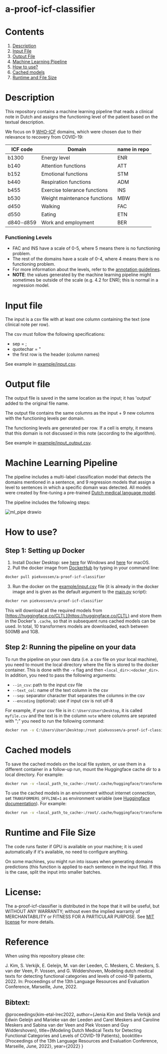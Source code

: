 a-proof-icf-classifier
=============
# Contents
1. [Description](#description)
2. [Input File](#input-file)
3. [Output File](#output-file)
4. [Machine Learning Pipeline](#machine-learning-pipeline)
5. [How to use?](#how-to-use)
6. [Cached models](#cached-models)
7. [Runtime and File Size](#runtime-and-file-size)

# Description
This repository contains a machine learning pipeline that reads a clinical note in Dutch and assigns the functioning level of the patient based on the textual description.

We focus on 9 [WHO-ICF](https://www.who.int/standards/classifications/international-classification-of-functioning-disability-and-health) domains, which were chosen due to their relevance to recovery from COVID-19:

ICF code | Domain | name in repo
---|---|---
b1300 | Energy level | ENR
b140 | Attention functions | ATT
b152 | Emotional functions | STM
b440 | Respiration functions | ADM
b455 | Exercise tolerance functions | INS
b530 | Weight maintenance functions | MBW
d450 | Walking | FAC
d550 | Eating | ETN
d840-d859 | Work and employment | BER

### Functioning Levels
- FAC and INS have a scale of 0-5, where 5 means there is no functioning problem.
- The rest of the domains have a scale of 0-4, where 4 means there is no functioning problem.
- For more information about the levels, refer to the [annotation guidelines](https://github.com/cltl/a-proof-zonmw/tree/main/resources/annotation_guidelines).
- **NOTE**: the values generated by the machine learning pipeline might sometimes be outside of the scale (e.g. 4.2 for ENR); this is normal in a regression model.

# Input file
The input is a csv file with at least one column containing the text (one clinical note per row).

The csv must follow the following specifications:
- sep = ;
- quotechar = "
- the first row is the header (column names)

See example in [example/input.csv](example/input.csv).

# Output file
The output file is saved in the same location as the input; it has 'output' added to the original file name.

The output file contains the same columns as the input + 9 new columns with the functioning levels per domain.

The functioning levels are generated per row. If a cell is empty, it means that this domain is not discussed in this note (according to the algorithm).

See example in [example/input_output.csv](example/input_output.csv).

# Machine Learning Pipeline
The pipeline includes a multi-label classification model that detects the domains mentioned in a sentence, and 9 regression models that assign a level to sentences in which a specific domain was detected. All models were created by fine-tuning a pre-trained [Dutch medical language model](https://github.com/cltl-students/verkijk_stella_rma_thesis_dutch_medical_langauge_model).

The pipeline includes the following steps:

![ml_pipe drawio](https://user-images.githubusercontent.com/38586487/134154846-32c38fe2-e9c9-4831-962c-c180b39e6928.png)

# How to use?
## Step 1: Setting up Docker
1. Install Docker Desktop: see [here](https://docs.docker.com/desktop/windows/install/) for Windows and [here](https://docs.docker.com/desktop/mac/install/) for macOS.
2. Pull the docker image from [DockerHub](https://hub.docker.com/r/piekvossen/a-proof-icf-classifier) by typing in your command line:
```bash
docker pull piekvossen/a-proof-icf-classifier
```
3. Run the docker on the [example/input.csv](example/input.csv) file (it is already in the docker image and is given as the default argument to the [main.py](main.py) script):
```bash
docker run piekvossen/a-proof-icf-classifier
```
This will download all the required models from [https://huggingface.co/CLTL](https://huggingface.co/CLTL) and store them in the Docker's `.cache`, so that in subsequent runs cached models can be used. In total, 10 transformers models are downloaded, each between 500MB and 1GB.

## Step 2: Running the pipeline on your data
To run the pipeline on your own data (i.e. a csv file on your local machine), you need to mount the local directory where the file is stored to the docker container. This is done with the `-v` flag and then `<local_dir>:<docker_dir>`. In addition, you need to pass the following arguments:
- `--in_csv`: path to the input csv file
- `--text_col`: name of the text column in the csv
- `--sep`: separator character that separates the columns in the csv
- `--encoding` (optional): use if input csv is not utf-8

For example, if your csv file is in `C:\Users\User\Desktop`, it is called `myfile.csv` and the text is in the column `note` where columns are seprated with ";" you need to run the following command:
```bash
docker run -v C:\Users\User\Desktop:/root piekvossen/a-proof-icf-classifier --in_csv /root/myfile.csv --text_col note --sep ';'
```

# Cached models
To save the cached models on the local file system, or use them in a different container in a follow-up run, mount the Huggingface cache dir to a local directory. For example:
```bash
docker run -v <local_path_to_cache>:/root/.cache/huggingface/transformers/ piekvossen/a-proof-icf-classifier --in_csv example/input.csv --text_col text --sep ';'
```

To use the cached models in an environment without internet connection, set `TRANSFORMERS_OFFLINE=1` as environment variable (see [Huggingface documentation](https://huggingface.co/transformers/installation.html#offline-mode)). For example:

```bash
docker run -v <local_path_to_cache>:/root/.cache/huggingface/transformers/ -e TRANSFORMERS_OFFLINE=1 piekvossen/a-proof-icf-classifier --in_csv example/input.csv --text_col text --sep ';'
```

# Runtime and File Size
The code runs faster if GPU is available on your machine; it is used automatically if it's available, no need to configure anything.

On some machines, you might run into issues when generating domains predictions (this function is applied to each sentence in the input file). If this is the case, split the input into smaller batches.

# License:

The a-proof-icf-classifier is distributed in the hope that it will be useful,
but WITHOUT ANY WARRANTY; without even the implied warranty of
MERCHANTABILITY or FITNESS FOR A PARTICULAR PURPOSE.  See [MIT license](aproof-icf-classifier/LICENSE) for more details. 



# Reference

When using this repository please cite:

J. Kim, S. Verkijk, E. Geleijn, M. van der Leeden, C. Meskers, C. Meskers, S. van der Veen, P. Vossen, and G. Widdershoven, Modeling dutch medical texts for detecting functional categories and levels of covid-19 patients, 2022. In: Proceedings of the 13th Language Resources and Evaluation Conference, Marseille, June, 2022.

## Bibtext:

@proceedings{kim-etal-lrec2022,
author={Jenia Kim and Stella Verkijk and Edwin Geleijn and Marieke van der Leeden and Carel Meskers and Caroline Meskers and Sabina van der Veen and Piek Vossen and Guy Widdershoven},
title={Modeling Dutch Medical Texts for Detecting Functional Categories and Levels of COVID-19 Patients},
booktitle={Proceedings of the 13th Language Resources and Evaluation Conference, Marseille, June, 2022},
year={2022}
}

